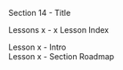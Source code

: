 Section  14 - Title

Lessons x - x Lesson Index

Lesson x - Intro   <br>
Lesson x - Section Roadmap   <br>